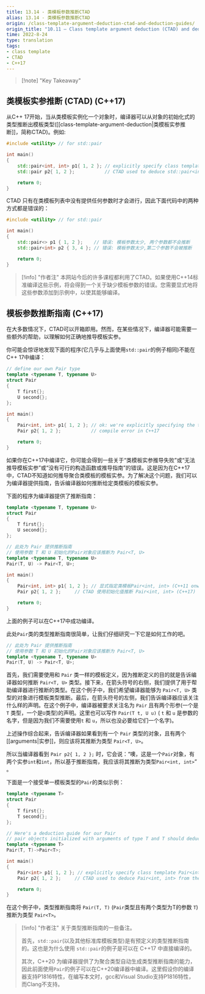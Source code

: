 ```yaml
---
title: 13.14 - 类模板参数推断CTAD
alias: 13.14 - 类模板参数推断CTAD
origin: /class-template-argument-deduction-ctad-and-deduction-guides/
origin_title: "10.11 — Class template argument deduction (CTAD) and deduction guides"
time: 2022-8-24
type: translation
tags:
- class template
- CTAD
- C++17
---
```


> [!note] "Key Takeaway"

## 类模板实参推断 (CTAD) (C++17)

从C++ 17开始，当从类模板实例化一个对象时，编译器可以从对象的初始化式的类型推断出模板类型([[class-template-argument-deduction|类模板实参推断]]，简称CTAD)。例如:

```cpp
#include <utility> // for std::pair

int main()
{
    std::pair<int, int> p1{ 1, 2 }; // explicitly specify class template std::pair<int, int> (C++11 onward)
    std::pair p2{ 1, 2 };           // CTAD used to deduce std::pair<int, int> from the initializers (C++17)

    return 0;
}
```

CTAD 只有在类模板列表中没有提供任何参数时才会进行，因此下面代码中的两种方式都是错误的：

```cpp
#include <utility> // for std::pair

int main()
{
    std::pair<> p1 { 1, 2 };    // 错误: 模板参数太少, 两个参数都不会推断
    std::pair<int> p2 { 3, 4 }; // 错误: 模板参数太少,第二个参数不会被推断

    return 0;
}
```

> [!info] "作者注"
> 本网站今后的许多课程都利用了CTAD。如果使用C++14标准编译这些示例，将会得到一个关于缺少模板参数的错误。您需要显式地将这些参数添加到示例中，以使其能够编译。


## 模板参数推断指南 (C++17)

在大多数情况下，CTAD可以开箱即用。然而，在某些情况下，编译器可能需要一些额外的帮助，以理解如何正确地推导模板实参。

你可能会惊讶地发现下面的程序(它几乎与上面使用`std::pair`的例子相同)不能在C++ 17中编译：

```cpp
// define our own Pair type
template <typename T, typename U>
struct Pair
{
    T first{};
    U second{};
};

int main()
{
    Pair<int, int> p1{ 1, 2 }; // ok: we're explicitly specifying the template arguments
    Pair p2{ 1, 2 };           // compile error in C++17

    return 0;
}
```

如果你在C++17中编译它，你可能会得到一些关于“类模板实参推导失败”或“无法推导模板实参”或“没有可行的构造函数或推导指南”的错误。这是因为在C++17中，CTAD不知道如何推导聚合类模板的模板实参。为了解决这个问题，我们可以为编译器提供指南，告诉编译器如何推断给定类模板的模板实参。

下面的程序为编译器提供了推断指南：

```cpp
template <typename T, typename U>
struct Pair
{
    T first{};
    U second{};
};

// 此处为 Pair 提供推断指南
// 使用参数 T 和 U 初始化的Pair对象应该推断为 Pair<T, U>
template <typename T, typename U>
Pair(T, U) -> Pair<T, U>;

int main()
{
    Pair<int, int> p1{ 1, 2 }; // 显式指定类模板Pair<int, int> (C++11 onward)
    Pair p2{ 1, 2 };     // CTAD 使用初始化值推断 Pair<int, int> (C++17)

    return 0;
}
```

上面的例子可以在C++17中成功编译。

此处`Pair`类的类型推断指南很简单，让我们仔细研究一下它是如何工作的吧。

```cpp
// 此处为 Pair 提供推断指南
// 使用参数 T 和 U 初始化的Pair对象应该推断为 Pair<T, U>
template <typename T, typename U>
Pair(T, U) -> Pair<T, U>;
```

首先，我们需要使用和 `Pair` 类一样的模板定义，因为推断定义的目的就是告诉编译器如何推断 `Pair<T, U>` 类型。接下来，在箭头符号的右侧，我们提供了用于帮助编译器进行推断的类型。在这个例子中，我们希望编译器能够为 `Pair<T, U>` 类型的对象进行模板类型推断。最后，在箭头符号的左侧，我们告诉编译器应该关注什么样的声明。在这个例子中，编译器被要求关注名为 `Pair` 且有两个形参(一个是 `T` 类型，一个是`U`类型)的声明。这里也可以写作 `Pair(T t, U u)` ( `t` 和 `u` 是参数的名字，但是因为我们不需要使用`t` 和 `u`，所以也没必要给它们一个名字)。

上述操作综合起来，告诉编译器如果看到有一个 `Pair` 类型的对象，且有两个[[arguments|实参]]，则应该将其推断为类型 `Pair<T, U>`。

所以当编译器看到 `Pair p2{ 1, 2 };` 时，它会说：“噢，这是一个`Pair`对象，有两个实参`int`和`int`，所以基于推断指南，我应该将其推断为类型`Pair<int, int>`” 。

下面是一个接受单一模板类型的`Pair`的类似示例：

```cpp
template <typename T>
struct Pair
{
    T first{};
    T second{};
};

// Here's a deduction guide for our Pair
// pair objects initialized with arguments of type T and T should deduce to Pair<T>
template <typename T>
Pair(T, T)->Pair<T>;

int main()
{
    Pair<int> p1{ 1, 2 }; // explicitly specify class template Pair<int> (C++11 onward)
    Pair p2{ 1, 2 };     // CTAD used to deduce Pair<int, int> from the initializers (C++17)

    return 0;
}
```

在这个例子中，类型推断指南将 `Pair(T, T)` (`Pair`类型且有两个类型为T的参数 `T`) 推断为类型 `Pair<T>`。

> [!info] "作者注"
> 关于类型推断指南的一些备注。
> 
> 首先，`std::pair`(以及其他标准库模板类型)是有预定义的类型推断指南的。这也是为什么使用 `std::pair`的例子是可以在 C++17 中直接编译的。
> 
> 其次，C++20 为编译器提供了为聚合类型自动生成类型推断指南的能力，因此前面使用`Pair`的例子可以在C++20编译器中编译。这里假设你的编译器支持P1816特性，在编写本文时，gcc和Visual Studio支持P1816特性，而Clang不支持。